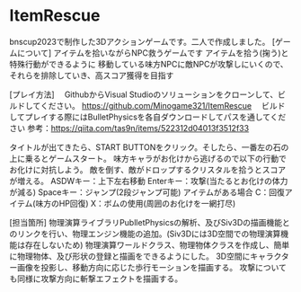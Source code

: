 
# ItemRescue
bnscup2023で制作した3Dアクションゲームです。二人で作成しました。
[ゲームについて]
 アイテムを拾いながらNPC救うゲームです
 アイテムを拾う(掬う)と特殊行動ができるように
 移動している味方NPCに敵NPCが攻撃しにいくので、それらを排除していき、高スコア獲得を目指す


[プレイ方法]
　GithubからVisual Studioのソリューションをクローンして、ビルドしてください。
		https://github.com/Minogame321/ItemRescue
		　ビルドしてプレイする際にはBulletPhysicsを各自ダウンロードしてパスを通してください
  			参考：https://qiita.com/tas9n/items/522312d04013f3512f33

タイトルが出てきたら、START BUTTONをクリック。そしたら、一番左の石の上に乗るとゲームスタート。
味方キャラがお化けから逃げるので以下の行動でお化けに対抗しよう。
敵を倒す、敵がドロップするクリスタルを拾うとスコアが増える。
	ASDWキー：上下左右移動
	Enterキー：攻撃(当たるとお化けの体力が減る)
	Spaceキー：ジャンプ(2段ジャンプ可能)
	アイテムがある場合
		C：回復アイテム(味方のHP回復)
		X：ボムの使用(周囲のお化けを一網打尽)

[担当箇所]
	物理演算ライブラリPublletPhysicsの解析、及びSiv3Dの描画機能とのリンクを行い、物理エンジン機能の追加。(Siv3Dには3D空間での物理演算機能は存在しないため)
	物理演算ワールドクラス、物理物体クラスを作成し、簡単に物理物体、及び形状の登録と描画をできるようにした。
	3D空間にキャラクター画像を投影し、移動方向に応じた歩行モーションを描画する。
	攻撃についても同様に攻撃方向に斬撃エフェクトを描画する。